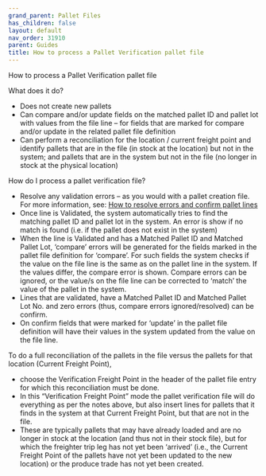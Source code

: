 ```yaml
---
grand_parent: Pallet Files
has_children: false
layout: default
nav_order: 31910
parent: Guides
title: How to process a Pallet Verification pallet file
---
```


How to process a Pallet Verification pallet file

What does it do?

* Does not create new pallets
* Can compare and/or update fields on the matched pallet ID and pallet lot with values from the file line – for fields that are marked for compare and/or update in the related pallet file definition
* Can perform a reconciliation for the location / current freight point and identify pallets that are in the file (in stock at the location) but not in the system; and pallets that are in the system but not in the file (no longer in stock at the physical location)

How do I process a pallet verification file?

* Resolve any validation errors – as you would with a pallet creation file. For more information, see: [How to resolve errors and confirm pallet lines](/files/articles/Stock%20and%20Logistics/Pallet%20Files/Guides/How%20to%20resolve%20errors%20and%20confirm%20pallet%20lines)
* Once line is Validated, the system automatically tries to find the matching pallet ID and pallet lot in the system. An error is show if no match is found (i.e. if the pallet does not exist in the system)
* When the line is Validated and has a Matched Pallet ID and Matched Pallet Lot, ‘compare’ errors will be generated for the fields marked in the pallet file definition for ‘compare’. For such fields the system checks if the value on the file line is the same as on the pallet line in the system. If the values differ, the compare error is shown. Compare errors can be ignored, or the value/s on the file line can be corrected to ‘match’ the value of the pallet in the system.
* Lines that are validated, have a Matched Pallet ID and Matched Pallet Lot No. and zero errors (thus, compare errors ignored/resolved) can be confirm.
* On confirm fields that were marked for ‘update’ in the pallet file definition will have their values in the system updated from the value on the file line.

To do a full reconciliation of the pallets in the file versus the pallets for that location (Current Freight Point),

* choose the Verification Freight Point in the header of the pallet file entry for which this reconciliation must be done.
* In this “Verification Freight Point” mode the pallet verification file will do everything as per the notes above, but also insert lines for pallets that it finds in the system at that Current Freight Point, but that are not in the file.
* These are typically pallets that may have already loaded and are no longer in stock at the location (and thus not in their stock file), but for which the freighter trip leg has not yet been ‘arrived’ (i.e., the Current Freight Point of the pallets have not yet been updated to the new location) or the produce trade has not yet been created.